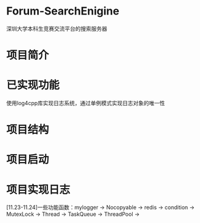# Forum-SearchEnigine
深圳大学本科生竞赛交流平台的搜索服务器

# 项目简介

# 已实现功能
使用log4cpp库实现日志系统，通过单例模式实现日志对象的唯一性

# 项目结构

# 项目启动

# 项目实现日志
[11.23-11.24]一些功能函数：mylogger -> Nocopyable -> redis -> condition -> MutexLock -> 
Thread -> TaskQueue -> ThreadPool ->